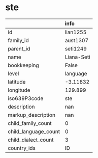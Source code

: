 # ste
|                      | info       |
|:---------------------|:-----------|
| id                   | lian1255   |
| family_id            | aust1307   |
| parent_id            | seti1249   |
| name                 | Liana-Seti |
| bookkeeping          | False      |
| level                | language   |
| latitude             | -3.11832   |
| longitude            | 129.899    |
| iso639P3code         | ste        |
| description          | nan        |
| markup_description   | nan        |
| child_family_count   | 0          |
| child_language_count | 0          |
| child_dialect_count  | 3          |
| country_ids          | ID         |